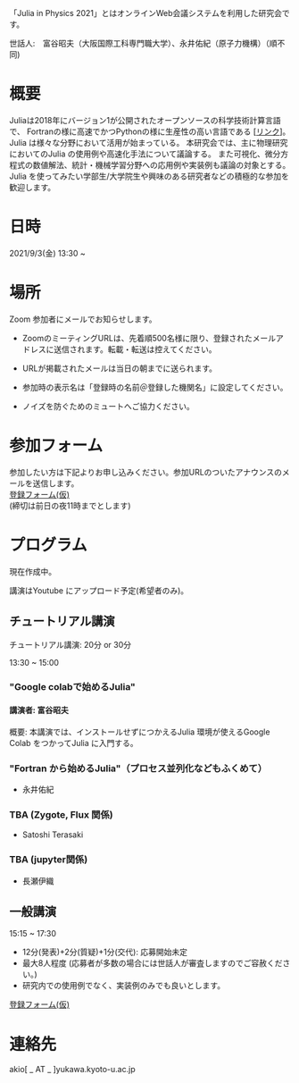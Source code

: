 「Julia in Physics 2021」とはオンラインWeb会議システムを利用した研究会です。

世話人:　富谷昭夫（大阪国際工科専門職大学）、永井佑紀（原子力機構）（順不同)

# 概要
Juliaは2018年にバージョン1が公開されたオープンソースの科学技術計算言語で、
Fortranの様に高速でかつPythonの様に生産性の高い言語である [[リンク](https://www.geidai.ac.jp/~marui/julialang/why_we_created_julia/index.html)]。
Julia は様々な分野において活用が始まっている。
本研究会では、主に物理研究においてのJulia の使用例や高速化手法について議論する。
また可視化、微分方程式の数値解法、統計・機械学習分野への応用例や実装例も議論の対象とする。
Julia を使ってみたい学部生/大学院生や興味のある研究者などの積極的な参加を歓迎します。

# 日時
2021/9/3(金)
13:30 ~ 

# 場所
Zoom 参加者にメールでお知らせします。

* ZoomのミーティングURLは、先着順500名様に限り、登録されたメールアドレスに送信されます。転載・転送は控えてください。
* URLが掲載されたメールは当日の朝までに送られます。

* 参加時の表示名は「登録時の名前＠登録した機関名」に設定してください。
* ノイズを防ぐためのミュートへご協力ください。

# 参加フォーム

参加したい方は下記よりお申し込みください。参加URLのついたアナウンスのメールを送信します。<br>
[登録フォーム(仮)](https://docs.google.com/) <br>
(締切は前日の夜11時までとします)

# プログラム
現在作成中。

講演はYoutube にアップロード予定(希望者のみ)。

## チュートリアル講演
チュートリアル講演: 20分 or 30分

13:30 ~ 15:00

### "Google colabで始めるJulia"
#### 講演者: 富谷昭夫 

概要: 本講演では、インストールせずにつかえるJulia 環境が使えるGoogle Colab をつかってJulia に入門する。

### "Fortran から始めるJulia"（プロセス並列化などもふくめて） 
- 永井佑紀

### TBA (Zygote, Flux 関係)
- Satoshi Terasaki

### TBA (jupyter関係)
- 長瀬伊織 

## 一般講演
15:15 ~ 17:30

- 12分(発表)+2分(質疑)+1分(交代): 応募開始未定
- 最大8人程度 (応募者が多数の場合には世話人が審査しますのでご容赦ください。)
- 研究内での使用例でなく、実装例のみでも良いとします。

[登録フォーム(仮)](https://docs.google.com/) <br>

# 連絡先

akio[ _ AT _ ]yukawa.kyoto-u.ac.jp




